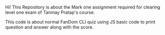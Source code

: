 Hi!
This Repository is about the Mark one assignment required for clearing level one exam of Tanmay Pratap's course.

This code is about normal FanDom CLI quiz using JS basic code to print question and answer along with the score.